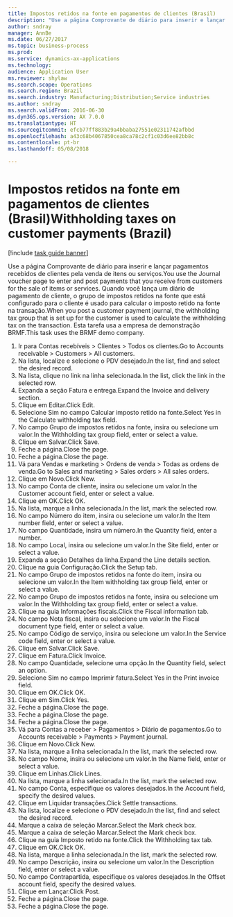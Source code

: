 ```yaml
--- 
title: Impostos retidos na fonte em pagamentos de clientes (Brasil)
description: "Use a página Comprovante de diário para inserir e lançar pagamentos recebidos de clientes pela venda de itens ou serviços."
author: sndray
manager: AnnBe
ms.date: 06/27/2017
ms.topic: business-process
ms.prod: 
ms.service: dynamics-ax-applications
ms.technology: 
audience: Application User
ms.reviewer: shylaw
ms.search.scope: Operations
ms.search.region: Brazil
ms.search.industry: Manufacturing;Distribution;Service industries
ms.author: sndray
ms.search.validFrom: 2016-06-30
ms.dyn365.ops.version: AX 7.0.0
ms.translationtype: HT
ms.sourcegitcommit: efcb77ff883b29a4bbaba27551e02311742afbbd
ms.openlocfilehash: a43c68b4067850cea8ca78c2cf1c03d6ee82bb8c
ms.contentlocale: pt-br
ms.lasthandoff: 05/08/2018

---
```

# <a name="withholding-taxes-on-customer-payments-brazil"></a><span data-ttu-id="46569-103">Impostos retidos na fonte em pagamentos de clientes (Brasil)</span><span class="sxs-lookup"><span data-stu-id="46569-103">Withholding taxes on customer payments (Brazil)</span></span>

[!include [task guide banner](../../includes/task-guide-banner.md)]

<span data-ttu-id="46569-104">Use a página Comprovante de diário para inserir e lançar pagamentos recebidos de clientes pela venda de itens ou serviços.</span><span class="sxs-lookup"><span data-stu-id="46569-104">You use the Journal voucher page to enter and post payments that you receive from customers for the sale of items or services.</span></span> <span data-ttu-id="46569-105">Quando você lança um diário de pagamento de cliente, o grupo de impostos retidos na fonte que está configurado para o cliente é usado para calcular o imposto retido na fonte na transação.</span><span class="sxs-lookup"><span data-stu-id="46569-105">When you post a customer payment journal, the withholding tax group that is set up for the customer is used to calculate the withholding tax on the transaction.</span></span> <span data-ttu-id="46569-106">Esta tarefa usa a empresa de demonstração BRMF.</span><span class="sxs-lookup"><span data-stu-id="46569-106">This task uses the BRMF demo company.</span></span>

1. <span data-ttu-id="46569-107">Ir para Contas recebíveis > Clientes > Todos os clientes.</span><span class="sxs-lookup"><span data-stu-id="46569-107">Go to Accounts receivable > Customers > All customers.</span></span>
2. <span data-ttu-id="46569-108">Na lista, localize e selecione o PDV desejado.</span><span class="sxs-lookup"><span data-stu-id="46569-108">In the list, find and select the desired record.</span></span>
3. <span data-ttu-id="46569-109">Na lista, clique no link na linha selecionada.</span><span class="sxs-lookup"><span data-stu-id="46569-109">In the list, click the link in the selected row.</span></span>
4. <span data-ttu-id="46569-110">Expanda a seção Fatura e entrega.</span><span class="sxs-lookup"><span data-stu-id="46569-110">Expand the Invoice and delivery section.</span></span>
5. <span data-ttu-id="46569-111">Clique em Editar.</span><span class="sxs-lookup"><span data-stu-id="46569-111">Click Edit.</span></span>
6. <span data-ttu-id="46569-112">Selecione Sim no campo Calcular imposto retido na fonte.</span><span class="sxs-lookup"><span data-stu-id="46569-112">Select Yes in the Calculate withholding tax field.</span></span>
7. <span data-ttu-id="46569-113">No campo Grupo de impostos retidos na fonte, insira ou selecione um valor.</span><span class="sxs-lookup"><span data-stu-id="46569-113">In the Withholding tax group field, enter or select a value.</span></span>
8. <span data-ttu-id="46569-114">Clique em Salvar.</span><span class="sxs-lookup"><span data-stu-id="46569-114">Click Save.</span></span>
9. <span data-ttu-id="46569-115">Feche a página.</span><span class="sxs-lookup"><span data-stu-id="46569-115">Close the page.</span></span>
10. <span data-ttu-id="46569-116">Feche a página.</span><span class="sxs-lookup"><span data-stu-id="46569-116">Close the page.</span></span>
11. <span data-ttu-id="46569-117">Vá para Vendas e marketing > Ordens de venda > Todas as ordens de venda.</span><span class="sxs-lookup"><span data-stu-id="46569-117">Go to Sales and marketing > Sales orders > All sales orders.</span></span>
12. <span data-ttu-id="46569-118">Clique em Novo.</span><span class="sxs-lookup"><span data-stu-id="46569-118">Click New.</span></span>
13. <span data-ttu-id="46569-119">No campo Conta de cliente, insira ou selecione um valor.</span><span class="sxs-lookup"><span data-stu-id="46569-119">In the Customer account field, enter or select a value.</span></span>
14. <span data-ttu-id="46569-120">Clique em OK.</span><span class="sxs-lookup"><span data-stu-id="46569-120">Click OK.</span></span>
15. <span data-ttu-id="46569-121">Na lista, marque a linha selecionada.</span><span class="sxs-lookup"><span data-stu-id="46569-121">In the list, mark the selected row.</span></span>
16. <span data-ttu-id="46569-122">No campo Número do item, insira ou selecione um valor.</span><span class="sxs-lookup"><span data-stu-id="46569-122">In the Item number field, enter or select a value.</span></span>
17. <span data-ttu-id="46569-123">No campo Quantidade, insira um número.</span><span class="sxs-lookup"><span data-stu-id="46569-123">In the Quantity field, enter a number.</span></span>
18. <span data-ttu-id="46569-124">No campo Local, insira ou selecione um valor.</span><span class="sxs-lookup"><span data-stu-id="46569-124">In the Site field, enter or select a value.</span></span>
19. <span data-ttu-id="46569-125">Expanda a seção Detalhes da linha.</span><span class="sxs-lookup"><span data-stu-id="46569-125">Expand the Line details section.</span></span>
20. <span data-ttu-id="46569-126">Clique na guia Configuração.</span><span class="sxs-lookup"><span data-stu-id="46569-126">Click the Setup tab.</span></span>
21. <span data-ttu-id="46569-127">No campo Grupo de impostos retidos na fonte do item, insira ou selecione um valor.</span><span class="sxs-lookup"><span data-stu-id="46569-127">In the Item withholding tax group field, enter or select a value.</span></span>
22. <span data-ttu-id="46569-128">No campo Grupo de impostos retidos na fonte, insira ou selecione um valor.</span><span class="sxs-lookup"><span data-stu-id="46569-128">In the Withholding tax group field, enter or select a value.</span></span>
23. <span data-ttu-id="46569-129">Clique na guia Informações fiscais.</span><span class="sxs-lookup"><span data-stu-id="46569-129">Click the Fiscal information tab.</span></span>
24. <span data-ttu-id="46569-130">No campo Nota fiscal, insira ou selecione um valor.</span><span class="sxs-lookup"><span data-stu-id="46569-130">In the Fiscal document type field, enter or select a value.</span></span>
25. <span data-ttu-id="46569-131">No campo Código de serviço, insira ou selecione um valor.</span><span class="sxs-lookup"><span data-stu-id="46569-131">In the Service code field, enter or select a value.</span></span>
26. <span data-ttu-id="46569-132">Clique em Salvar.</span><span class="sxs-lookup"><span data-stu-id="46569-132">Click Save.</span></span>
27. <span data-ttu-id="46569-133">Clique em Fatura.</span><span class="sxs-lookup"><span data-stu-id="46569-133">Click Invoice.</span></span>
28. <span data-ttu-id="46569-134">No campo Quantidade, selecione uma opção.</span><span class="sxs-lookup"><span data-stu-id="46569-134">In the Quantity field, select an option.</span></span>
29. <span data-ttu-id="46569-135">Selecione Sim no campo Imprimir fatura.</span><span class="sxs-lookup"><span data-stu-id="46569-135">Select Yes in the Print invoice field.</span></span>
30. <span data-ttu-id="46569-136">Clique em OK.</span><span class="sxs-lookup"><span data-stu-id="46569-136">Click OK.</span></span>
31. <span data-ttu-id="46569-137">Clique em Sim.</span><span class="sxs-lookup"><span data-stu-id="46569-137">Click Yes.</span></span>
32. <span data-ttu-id="46569-138">Feche a página.</span><span class="sxs-lookup"><span data-stu-id="46569-138">Close the page.</span></span>
33. <span data-ttu-id="46569-139">Feche a página.</span><span class="sxs-lookup"><span data-stu-id="46569-139">Close the page.</span></span>
34. <span data-ttu-id="46569-140">Feche a página.</span><span class="sxs-lookup"><span data-stu-id="46569-140">Close the page.</span></span>
35. <span data-ttu-id="46569-141">Vá para Contas a receber > Pagamentos > Diário de pagamentos.</span><span class="sxs-lookup"><span data-stu-id="46569-141">Go to Accounts receivable > Payments > Payment journal.</span></span>
36. <span data-ttu-id="46569-142">Clique em Novo.</span><span class="sxs-lookup"><span data-stu-id="46569-142">Click New.</span></span>
37. <span data-ttu-id="46569-143">Na lista, marque a linha selecionada.</span><span class="sxs-lookup"><span data-stu-id="46569-143">In the list, mark the selected row.</span></span>
38. <span data-ttu-id="46569-144">No campo Nome, insira ou selecione um valor.</span><span class="sxs-lookup"><span data-stu-id="46569-144">In the Name field, enter or select a value.</span></span>
39. <span data-ttu-id="46569-145">Clique em Linhas.</span><span class="sxs-lookup"><span data-stu-id="46569-145">Click Lines.</span></span>
40. <span data-ttu-id="46569-146">Na lista, marque a linha selecionada.</span><span class="sxs-lookup"><span data-stu-id="46569-146">In the list, mark the selected row.</span></span>
41. <span data-ttu-id="46569-147">No campo Conta, especifique os valores desejados.</span><span class="sxs-lookup"><span data-stu-id="46569-147">In the Account field, specify the desired values.</span></span>
42. <span data-ttu-id="46569-148">Clique em Liquidar transações.</span><span class="sxs-lookup"><span data-stu-id="46569-148">Click Settle transactions.</span></span>
43. <span data-ttu-id="46569-149">Na lista, localize e selecione o PDV desejado.</span><span class="sxs-lookup"><span data-stu-id="46569-149">In the list, find and select the desired record.</span></span>
44. <span data-ttu-id="46569-150">Marque a caixa de seleção Marcar.</span><span class="sxs-lookup"><span data-stu-id="46569-150">Select the Mark check box.</span></span>
45. <span data-ttu-id="46569-151">Marque a caixa de seleção Marcar.</span><span class="sxs-lookup"><span data-stu-id="46569-151">Select the Mark check box.</span></span>
46. <span data-ttu-id="46569-152">Clique na guia Imposto retido na fonte.</span><span class="sxs-lookup"><span data-stu-id="46569-152">Click the Withholding tax tab.</span></span>
47. <span data-ttu-id="46569-153">Clique em OK.</span><span class="sxs-lookup"><span data-stu-id="46569-153">Click OK.</span></span>
48. <span data-ttu-id="46569-154">Na lista, marque a linha selecionada.</span><span class="sxs-lookup"><span data-stu-id="46569-154">In the list, mark the selected row.</span></span>
49. <span data-ttu-id="46569-155">No campo Descrição, insira ou selecione um valor.</span><span class="sxs-lookup"><span data-stu-id="46569-155">In the Description field, enter or select a value.</span></span>
50. <span data-ttu-id="46569-156">No campo Contrapartida, especifique os valores desejados.</span><span class="sxs-lookup"><span data-stu-id="46569-156">In the Offset account field, specify the desired values.</span></span>
51. <span data-ttu-id="46569-157">Clique em Lançar.</span><span class="sxs-lookup"><span data-stu-id="46569-157">Click Post.</span></span>
52. <span data-ttu-id="46569-158">Feche a página.</span><span class="sxs-lookup"><span data-stu-id="46569-158">Close the page.</span></span>
53. <span data-ttu-id="46569-159">Feche a página.</span><span class="sxs-lookup"><span data-stu-id="46569-159">Close the page.</span></span>


